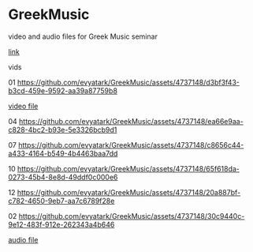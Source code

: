 # GreekMusic
video and audio files for Greek Music seminar

[link](http://www.google.com)



vids

01
https://github.com/evyatark/GreekMusic/assets/4737148/d3bf3f43-b3cd-459e-9592-aa39a87759b8

[video file](https://github.com/evyatark/GreekMusic/assets/4737148/d3bf3f43-b3cd-459e-9592-aa39a87759b8)


04
https://github.com/evyatark/GreekMusic/assets/4737148/ea66e9aa-c828-4bc2-b93e-5e3326bcb9d1

07
https://github.com/evyatark/GreekMusic/assets/4737148/c8656c44-a433-4164-b549-4b4463baa7dd

10
https://github.com/evyatark/GreekMusic/assets/4737148/65f618da-0273-45b4-8e8d-49ddf0c000e6

12
https://github.com/evyatark/GreekMusic/assets/4737148/20a887bf-c782-4650-9eb7-aa7c6789f28e



02
https://github.com/evyatark/GreekMusic/assets/4737148/30c9440c-9e12-483f-912e-262343a4b646

[audio file](https://github.com/evyatark/GreekMusic/assets/4737148/30c9440c-9e12-483f-912e-262343a4b646)




